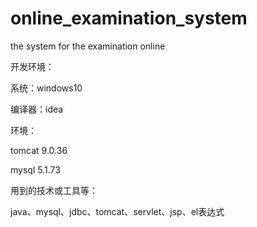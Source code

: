 # online_examination_system
the system for the examination online

开发环境：

系统：windows10

编译器：idea

环境：

tomcat 9.0.36

mysql 5.1.73

用到的技术或工具等：

java、mysql、jdbc、tomcat、servlet、jsp、el表达式
